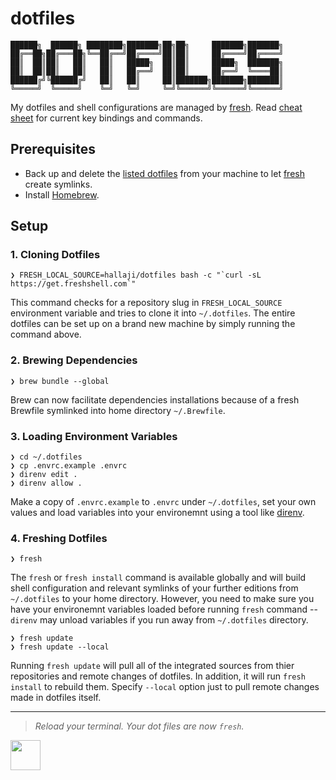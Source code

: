 # dotfiles

```text
██████╗  ██████╗ ████████╗███████╗██╗██╗     ███████╗███████╗
██╔══██╗██╔═══██╗╚══██╔══╝██╔════╝██║██║     ██╔════╝██╔════╝
██║  ██║██║   ██║   ██║   █████╗  ██║██║     █████╗  ███████╗
██║  ██║██║   ██║   ██║   ██╔══╝  ██║██║     ██╔══╝  ╚════██║
██████╔╝╚██████╔╝   ██║   ██║     ██║███████╗███████╗███████║
╚═════╝  ╚═════╝    ╚═╝   ╚═╝     ╚═╝╚══════╝╚══════╝╚══════╝
```

My dotfiles and shell configurations are managed by [fresh](https://freshshell.com).
Read [cheat sheet](docs/CHEATSHEET.md) for current key bindings and commands.

## Prerequisites

- Back up and delete the [listed dotfiles](bin/rm-symlinks) from your machine to
  let [fresh](https://freshshell.com) create symlinks.
- Install [Homebrew](https://brew.sh/).

## Setup

### 1. Cloning Dotfiles

```shell
❯ FRESH_LOCAL_SOURCE=hallaji/dotfiles bash -c "`curl -sL https://get.freshshell.com`"
```

This command checks for a repository slug in `FRESH_LOCAL_SOURCE` environment variable
and tries to clone it into `~/.dotfiles`. The entire dotfiles can be set up on a
brand new machine by simply running the command above.

### 2. Brewing Dependencies

```shell
❯ brew bundle --global
```

Brew can now facilitate dependencies installations because of a fresh Brewfile
symlinked into home directory `~/.Brewfile`.

### 3. Loading Environment Variables

```shell
❯ cd ~/.dotfiles
❯ cp .envrc.example .envrc
❯ direnv edit .
❯ direnv allow .
```

Make a copy of `.envrc.example` to `.envrc` under `~/.dotfiles`, set your own values
and load variables into your environemnt using a tool like [direnv](https://direnv.net).

### 4. Freshing Dotfiles

```shell
❯ fresh
```

The `fresh` or `fresh install` command is available globally and will build shell
configuration and relevant symlinks of your further editions from `~/.dotfiles`
to your home directory. However, you need to make sure you have your environemnt
variables loaded before running `fresh` command -- `direnv` may unload variables
if you run away from `~/.dotfiles` directory.

```shell
❯ fresh update
❯ fresh update --local
```

Running `fresh update` will pull all of the integrated sources from thier repositories
and remote changes of dotfiles. In addition, it will run `fresh install` to rebuild
them. Specify `--local` option just to pull remote changes made in dotfiles itself.

---

> _Reload your terminal. Your dot files are now `fresh`._

<a href="https://hallaji.com">
  <img src="https://hallaji.com/assets/fav/fav.svg" widht="48" height="48">
</a>

